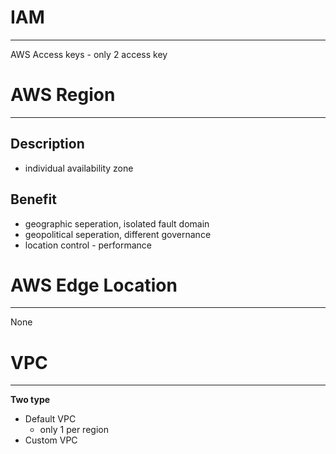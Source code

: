 <!-- IAM -->
# IAM
------
AWS Access keys - only 2 access key

# AWS Region
------
## Description
* individual availability zone
## Benefit
* geographic seperation, isolated fault domain
* geopolitical seperation, different governance
* location control - performance

# AWS Edge Location
------
None

<!-- VPC -->
# VPC
------
__Two type__
* Default VPC
  * only 1 per region
* Custom VPC